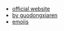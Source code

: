 * [official website](https://commonmark.org/help/)
* [by guodongxiaren ](https://github.com/guodongxiaren/README#%E6%A8%AA%E7%BA%BF)
* [emojis](https://github.com/guodongxiaren/README/blob/master/emoji.md)
